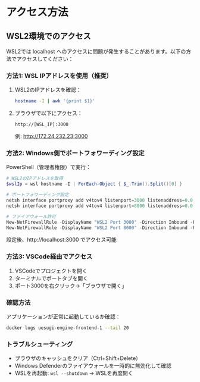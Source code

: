 # アクセス方法

## WSL2環境でのアクセス

WSL2では localhost へのアクセスに問題が発生することがあります。以下の方法でアクセスしてください：

### 方法1: WSL IPアドレスを使用（推奨）
1. WSL2のIPアドレスを確認：
   ```bash
   hostname -I | awk '{print $1}'
   ```

2. ブラウザで以下にアクセス：
   ```
   http://[WSL_IP]:3000
   ```
   例: http://172.24.232.23:3000

### 方法2: Windows側でポートフォワーディング設定
PowerShell（管理者権限）で実行：
```powershell
# WSL2のIPアドレスを取得
$wslIp = wsl hostname -I | ForEach-Object { $_.Trim().Split()[0] }

# ポートフォワーディング設定
netsh interface portproxy add v4tov4 listenport=3000 listenaddress=0.0.0.0 connectport=3000 connectaddress=$wslIp
netsh interface portproxy add v4tov4 listenport=8000 listenaddress=0.0.0.0 connectport=8000 connectaddress=$wslIp

# ファイアウォール許可
New-NetFirewallRule -DisplayName "WSL2 Port 3000" -Direction Inbound -Protocol TCP -LocalPort 3000 -Action Allow
New-NetFirewallRule -DisplayName "WSL2 Port 8000" -Direction Inbound -Protocol TCP -LocalPort 8000 -Action Allow
```

設定後、http://localhost:3000 でアクセス可能

### 方法3: VSCode経由でアクセス
1. VSCodeでプロジェクトを開く
2. ターミナルでポートタブを開く
3. ポート3000を右クリック→「ブラウザで開く」

### 確認方法
アプリケーションが正常に起動しているか確認：
```bash
docker logs uesugi-engine-frontend-1 --tail 20
```

### トラブルシューティング
- ブラウザのキャッシュをクリア（Ctrl+Shift+Delete）
- Windows Defenderのファイアウォールを一時的に無効化して確認
- WSLを再起動: `wsl --shutdown` → WSLを再度開く